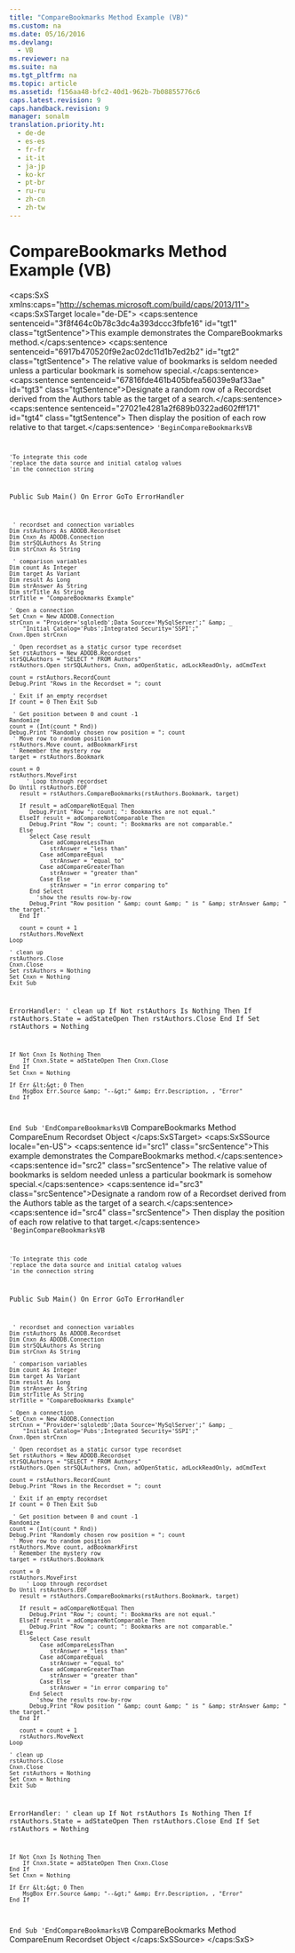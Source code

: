 ```yaml
---
title: "CompareBookmarks Method Example (VB)"
ms.custom: na
ms.date: 05/16/2016
ms.devlang: 
  - VB
ms.reviewer: na
ms.suite: na
ms.tgt_pltfrm: na
ms.topic: article
ms.assetid: f156aa48-bfc2-40d1-962b-7b08855776c6
caps.latest.revision: 9
caps.handback.revision: 9
manager: sonalm
translation.priority.ht: 
  - de-de
  - es-es
  - fr-fr
  - it-it
  - ja-jp
  - ko-kr
  - pt-br
  - ru-ru
  - zh-cn
  - zh-tw
---
```

# CompareBookmarks Method Example (VB)
<?xml version="1.0" encoding="utf-8"?>
<caps:SxS xmlns:caps="http://schemas.microsoft.com/build/caps/2013/11">
  <caps:SxSTarget locale="de-DE">
    <developerReferenceWithoutSyntaxDocument xsi:schemaLocation="http://ddue.schemas.microsoft.com/authoring/2003/5 http://dduestorage.blob.core.windows.net/ddueschema/developer.xsd" xmlns="http://ddue.schemas.microsoft.com/authoring/2003/5" xmlns:xlink="http://www.w3.org/1999/xlink" xmlns:xsi="http://www.w3.org/2001/XMLSchema-instance">
      <introduction>
        <para>
          <caps:sentence sentenceid="3f8f464c0b78c3dc4a393dccc3fbfe16" id="tgt1" class="tgtSentence">This example demonstrates the <legacyLink xlink:href="d0b64286-2cc4-4a22-8f1d-9aefeebbcbc6">CompareBookmarks</legacyLink> method.</caps:sentence>
          <caps:sentence sentenceid="6917b470520f9e2ac02dc11d1b7ed2b2" id="tgt2" class="tgtSentence"> The relative value of bookmarks is seldom needed unless a particular bookmark is somehow special.</caps:sentence>
        </para>
        <para>
          <caps:sentence sentenceid="67816fde461b405bfea56039e9af33ae" id="tgt3" class="tgtSentence">Designate a random row of a <legacyLink xlink:href="ede1415f-c3df-4cc5-a05b-2576b2b84b60">Recordset</legacyLink> derived from the <legacyBold><legacyItalic>Authors</legacyItalic></legacyBold> table as the target of a search.</caps:sentence>
          <caps:sentence sentenceid="27021e4281a2f689b0322ad602fff171" id="tgt4" class="tgtSentence"> Then display the position of each row relative to that target.</caps:sentence>
        </para>
        <code>'BeginCompareBookmarksVB

    'To integrate this code
    'replace the data source and initial catalog values
    'in the connection string
    
Public Sub Main()
    On Error GoTo ErrorHandler
    
     ' recordset and connection variables
    Dim rstAuthors As ADODB.Recordset
    Dim Cnxn As ADODB.Connection
    Dim strSQLAuthors As String
    Dim strCnxn As String
    
     ' comparison variables
    Dim count As Integer
    Dim target As Variant
    Dim result As Long
    Dim strAnswer As String
    Dim strTitle As String
    strTitle = "CompareBookmarks Example"
    
    ' Open a connection
    Set Cnxn = New ADODB.Connection
    strCnxn = "Provider='sqloledb';Data Source='MySqlServer';" &amp; _
        "Initial Catalog='Pubs';Integrated Security='SSPI';"
    Cnxn.Open strCnxn

     ' Open recordset as a static cursor type recordset
    Set rstAuthors = New ADODB.Recordset
    strSQLAuthors = "SELECT * FROM Authors"
    rstAuthors.Open strSQLAuthors, Cnxn, adOpenStatic, adLockReadOnly, adCmdText
    
    count = rstAuthors.RecordCount
    Debug.Print "Rows in the Recordset = "; count
    
     ' Exit if an empty recordset
    If count = 0 Then Exit Sub
    
     ' Get position between 0 and count -1
    Randomize
    count = (Int(count * Rnd))
    Debug.Print "Randomly chosen row position = "; count
     ' Move row to random position
    rstAuthors.Move count, adBookmarkFirst
     ' Remember the mystery row
    target = rstAuthors.Bookmark
    
    count = 0
    rstAuthors.MoveFirst
         ' Loop through recordset
    Do Until rstAuthors.EOF
       result = rstAuthors.CompareBookmarks(rstAuthors.Bookmark, target)
       
       If result = adCompareNotEqual Then
          Debug.Print "Row "; count; ": Bookmarks are not equal."
       ElseIf result = adCompareNotComparable Then
          Debug.Print "Row "; count; ": Bookmarks are not comparable."
       Else
          Select Case result
             Case adCompareLessThan
                strAnswer = "less than"
             Case adCompareEqual
                strAnswer = "equal to"
             Case adCompareGreaterThan
                strAnswer = "greater than"
             Case Else
                strAnswer = "in error comparing to"
          End Select
            'show the results row-by-row
          Debug.Print "Row position " &amp; count &amp; " is " &amp; strAnswer &amp; " the target."
       End If
       
       count = count + 1
       rstAuthors.MoveNext
    Loop
    
    ' clean up
    rstAuthors.Close
    Cnxn.Close
    Set rstAuthors = Nothing
    Set Cnxn = Nothing
    Exit Sub
    
ErrorHandler:
    ' clean up
    If Not rstAuthors Is Nothing Then
        If rstAuthors.State = adStateOpen Then rstAuthors.Close
    End If
    Set rstAuthors = Nothing
    
    If Not Cnxn Is Nothing Then
        If Cnxn.State = adStateOpen Then Cnxn.Close
    End If
    Set Cnxn = Nothing
    
    If Err &lt;&gt; 0 Then
        MsgBox Err.Source &amp; "--&gt;" &amp; Err.Description, , "Error"
    End If
    
End Sub
'EndCompareBookmarksVB</code>
      </introduction>
      <relatedTopics>
        <link xlink:href="d0b64286-2cc4-4a22-8f1d-9aefeebbcbc6">CompareBookmarks Method</link>
        <link xlink:href="bc8f710d-0621-4673-8d8e-0361e44abed0">CompareEnum</link>
        <link xlink:href="ede1415f-c3df-4cc5-a05b-2576b2b84b60">Recordset Object</link>
      </relatedTopics>
    </developerReferenceWithoutSyntaxDocument>
  </caps:SxSTarget>
  <caps:SxSSource locale="en-US">
    <developerReferenceWithoutSyntaxDocument xsi:schemaLocation="http://ddue.schemas.microsoft.com/authoring/2003/5 http://dduestorage.blob.core.windows.net/ddueschema/developer.xsd" xmlns="http://ddue.schemas.microsoft.com/authoring/2003/5" xmlns:xlink="http://www.w3.org/1999/xlink" xmlns:xsi="http://www.w3.org/2001/XMLSchema-instance">
      <introduction>
        <para>
          <caps:sentence id="src1" class="srcSentence">This example demonstrates the <legacyLink xlink:href="d0b64286-2cc4-4a22-8f1d-9aefeebbcbc6">CompareBookmarks</legacyLink> method.</caps:sentence>
          <caps:sentence id="src2" class="srcSentence"> The relative value of bookmarks is seldom needed unless a particular bookmark is somehow special.</caps:sentence>
        </para>
        <para>
          <caps:sentence id="src3" class="srcSentence">Designate a random row of a <legacyLink xlink:href="ede1415f-c3df-4cc5-a05b-2576b2b84b60">Recordset</legacyLink> derived from the <legacyBold><legacyItalic>Authors</legacyItalic></legacyBold> table as the target of a search.</caps:sentence>
          <caps:sentence id="src4" class="srcSentence"> Then display the position of each row relative to that target.</caps:sentence>
        </para>
        <code>'BeginCompareBookmarksVB

    'To integrate this code
    'replace the data source and initial catalog values
    'in the connection string
    
Public Sub Main()
    On Error GoTo ErrorHandler
    
     ' recordset and connection variables
    Dim rstAuthors As ADODB.Recordset
    Dim Cnxn As ADODB.Connection
    Dim strSQLAuthors As String
    Dim strCnxn As String
    
     ' comparison variables
    Dim count As Integer
    Dim target As Variant
    Dim result As Long
    Dim strAnswer As String
    Dim strTitle As String
    strTitle = "CompareBookmarks Example"
    
    ' Open a connection
    Set Cnxn = New ADODB.Connection
    strCnxn = "Provider='sqloledb';Data Source='MySqlServer';" &amp; _
        "Initial Catalog='Pubs';Integrated Security='SSPI';"
    Cnxn.Open strCnxn

     ' Open recordset as a static cursor type recordset
    Set rstAuthors = New ADODB.Recordset
    strSQLAuthors = "SELECT * FROM Authors"
    rstAuthors.Open strSQLAuthors, Cnxn, adOpenStatic, adLockReadOnly, adCmdText
    
    count = rstAuthors.RecordCount
    Debug.Print "Rows in the Recordset = "; count
    
     ' Exit if an empty recordset
    If count = 0 Then Exit Sub
    
     ' Get position between 0 and count -1
    Randomize
    count = (Int(count * Rnd))
    Debug.Print "Randomly chosen row position = "; count
     ' Move row to random position
    rstAuthors.Move count, adBookmarkFirst
     ' Remember the mystery row
    target = rstAuthors.Bookmark
    
    count = 0
    rstAuthors.MoveFirst
         ' Loop through recordset
    Do Until rstAuthors.EOF
       result = rstAuthors.CompareBookmarks(rstAuthors.Bookmark, target)
       
       If result = adCompareNotEqual Then
          Debug.Print "Row "; count; ": Bookmarks are not equal."
       ElseIf result = adCompareNotComparable Then
          Debug.Print "Row "; count; ": Bookmarks are not comparable."
       Else
          Select Case result
             Case adCompareLessThan
                strAnswer = "less than"
             Case adCompareEqual
                strAnswer = "equal to"
             Case adCompareGreaterThan
                strAnswer = "greater than"
             Case Else
                strAnswer = "in error comparing to"
          End Select
            'show the results row-by-row
          Debug.Print "Row position " &amp; count &amp; " is " &amp; strAnswer &amp; " the target."
       End If
       
       count = count + 1
       rstAuthors.MoveNext
    Loop
    
    ' clean up
    rstAuthors.Close
    Cnxn.Close
    Set rstAuthors = Nothing
    Set Cnxn = Nothing
    Exit Sub
    
ErrorHandler:
    ' clean up
    If Not rstAuthors Is Nothing Then
        If rstAuthors.State = adStateOpen Then rstAuthors.Close
    End If
    Set rstAuthors = Nothing
    
    If Not Cnxn Is Nothing Then
        If Cnxn.State = adStateOpen Then Cnxn.Close
    End If
    Set Cnxn = Nothing
    
    If Err &lt;&gt; 0 Then
        MsgBox Err.Source &amp; "--&gt;" &amp; Err.Description, , "Error"
    End If
    
End Sub
'EndCompareBookmarksVB</code>
      </introduction>
      <relatedTopics>
        <link xlink:href="d0b64286-2cc4-4a22-8f1d-9aefeebbcbc6">CompareBookmarks Method</link>
        <link xlink:href="bc8f710d-0621-4673-8d8e-0361e44abed0">CompareEnum</link>
        <link xlink:href="ede1415f-c3df-4cc5-a05b-2576b2b84b60">Recordset Object</link>
      </relatedTopics>
    </developerReferenceWithoutSyntaxDocument>
  </caps:SxSSource>
</caps:SxS>